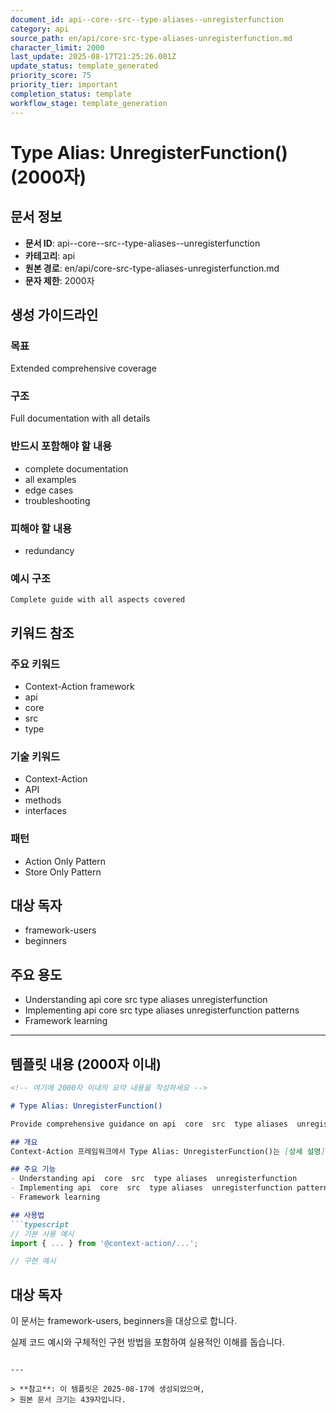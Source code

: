 ```yaml
---
document_id: api--core--src--type-aliases--unregisterfunction
category: api
source_path: en/api/core-src-type-aliases-unregisterfunction.md
character_limit: 2000
last_update: 2025-08-17T21:25:26.001Z
update_status: template_generated
priority_score: 75
priority_tier: important
completion_status: template
workflow_stage: template_generation
---
```


# Type Alias: UnregisterFunction() (2000자)

## 문서 정보
- **문서 ID**: api--core--src--type-aliases--unregisterfunction
- **카테고리**: api
- **원본 경로**: en/api/core-src-type-aliases-unregisterfunction.md
- **문자 제한**: 2000자

## 생성 가이드라인

### 목표
Extended comprehensive coverage

### 구조
Full documentation with all details

### 반드시 포함해야 할 내용
- complete documentation
- all examples
- edge cases
- troubleshooting

### 피해야 할 내용  
- redundancy

### 예시 구조
```
Complete guide with all aspects covered
```

## 키워드 참조

### 주요 키워드
- Context-Action framework
- api
- core
- src
- type

### 기술 키워드
- Context-Action
- API
- methods
- interfaces

### 패턴
- Action Only Pattern
- Store Only Pattern

## 대상 독자
- framework-users
- beginners

## 주요 용도
- Understanding api  core  src  type aliases  unregisterfunction
- Implementing api  core  src  type aliases  unregisterfunction patterns
- Framework learning

---

## 템플릿 내용 (2000자 이내)

```markdown
<!-- 여기에 2000자 이내의 요약 내용을 작성하세요 -->

# Type Alias: UnregisterFunction()

Provide comprehensive guidance on api  core  src  type aliases  unregisterfunction

## 개요
Context-Action 프레임워크에서 Type Alias: UnregisterFunction()는 [상세 설명]의 역할을 담당합니다.

## 주요 기능
- Understanding api  core  src  type aliases  unregisterfunction
- Implementing api  core  src  type aliases  unregisterfunction patterns
- Framework learning

## 사용법
```typescript
// 기본 사용 예시
import { ... } from '@context-action/...';

// 구현 예시
```

## 대상 독자
이 문서는 framework-users, beginners을 대상으로 합니다.

실제 코드 예시와 구체적인 구현 방법을 포함하여 실용적인 이해를 돕습니다.
```

---

> **참고**: 이 템플릿은 2025-08-17에 생성되었으며, 
> 원본 문서 크기는 439자입니다.
